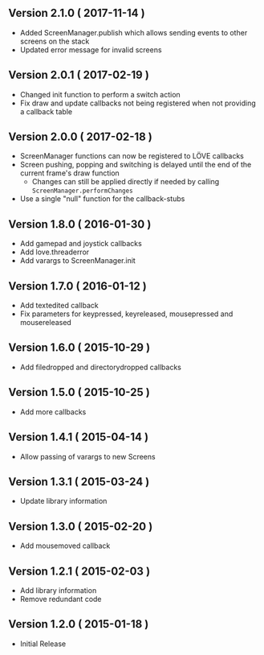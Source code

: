 ## Version 2.1.0 ( 2017-11-14 )
- Added ScreenManager.publish which allows sending events to other screens on the stack
- Updated error message for invalid screens

## Version 2.0.1 ( 2017-02-19 )
- Changed init function to perform a switch action
- Fix draw and update callbacks not being registered when not providing a callback table

## Version 2.0.0 ( 2017-02-18 )
- ScreenManager functions can now be registered to LÖVE callbacks
- Screen pushing, popping and switching is delayed until the end of the current frame's draw function
    - Changes can still be applied directly if needed by calling `ScreenManager.performChanges`
- Use a single "null" function for the callback-stubs

## Version 1.8.0 ( 2016-01-30 )
- Add gamepad and joystick callbacks
- Add love.threaderror
- Add varargs to ScreenManager.init

## Version 1.7.0 ( 2016-01-12 )
- Add textedited callback
- Fix parameters for keypressed, keyreleased, mousepressed and mousereleased

## Version 1.6.0 ( 2015-10-29 )
- Add filedropped and directorydropped callbacks

## Version 1.5.0 ( 2015-10-25 )
- Add more callbacks

## Version 1.4.1 ( 2015-04-14 )
- Allow passing of varargs to new Screens

## Version 1.3.1 ( 2015-03-24 )
- Update library information

## Version 1.3.0 ( 2015-02-20 )
- Add mousemoved callback

## Version 1.2.1 ( 2015-02-03 )
- Add library information
- Remove redundant code

## Version 1.2.0 ( 2015-01-18 )
 - Initial Release
